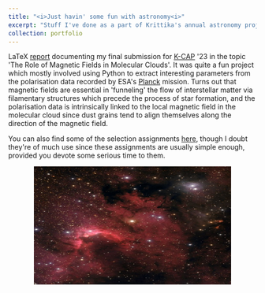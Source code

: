 ```yaml
---
title: "<i>Just havin' some fun with astronomy<i>"
excerpt: "Stuff I've done as a part of Krittika's annual astronomy projects"
collection: portfolio
---
```


LaTeX [report](https://DebasishPanda529.github.io/pdfs/magnetic-fields-and-stardust.pdf) documenting my final submission for [K-CAP](https://krittikaiitb.github.io/) '23 in the topic 'The Role of Magnetic Fields in Molecular Clouds'. It was quite a fun project which mostly involved using Python to extract interesting parameters from the polarisation data recorded by ESA's [Planck](https://www.esa.int/Enabling_Support/Operations/Planck) mission. Turns out that magnetic fields are essential in 'funneling' the flow of interstellar matter via filamentary structures which precede the process of star formation, and the polarisation data is intrinsically linked to the local magnetic field in the molecular cloud since dust grains tend to align themselves along the direction of the magnetic field. 

You can also find some of the selection assignments [here](https://github.com/DebasishPanda529/Krittika), though I doubt they're of much use since these assignments are usually simple enough, provided you devote some serious time to them.  

<p align="center">
  <img src='/images/cosmos.jpg' width='400' height='240'>
</p>